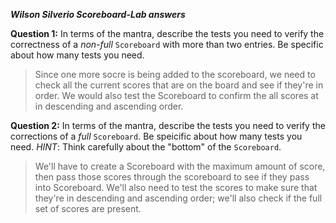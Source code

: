 ***Wilson Silverio Scoreboard-Lab answers***

**Question 1:** In terms of the mantra, describe the tests you need to verify the correctness of a *non-full* `Scoreboard` with more than two entries.  Be specific about how many tests you need.

>Since one more socre is being added to the scoreboard, we need to check all the current scores that are on the board and see if they're in order. We would also test the Scoreboard to confirm the all scores at in descending and ascending order.


**Question 2:** In terms of the mantra, describe the tests you need to verify the corrections of a *full* `Scoreboard`.  Be speicific about how many tests you need.  *HINT*: Think carefully about the "bottom" of the `Scoreboard`.

>We'll have to create a Scoreboard with the maximum amount of score, then pass those scores through the scoreboard to see if they pass into Scoreboard. We'll also need to test the scores to make sure that they're in descending and ascending order; we'll also check if the full set of scores are present.